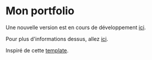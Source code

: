 # Mon portfolio

Une nouvelle version est en cours de développement [ici](https://v4.farmeurimmo.fr).

Pour plus d'informations dessus, allez [ici](https://v3.farmeurimmo.fr/projects/portfolio).

Inspiré de cette [template](https://vercel.com/templates/next.js/nextjs-portfolio-pageview-counter).
